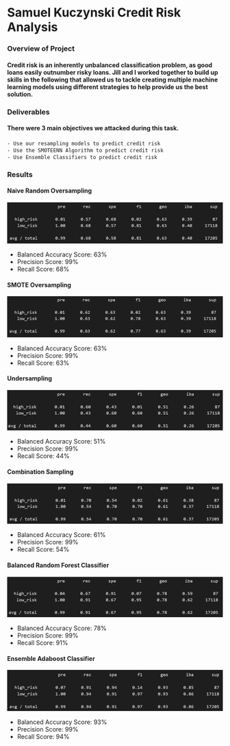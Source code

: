 # Samuel Kuczynski Credit Risk Analysis

### Overview of Project

#### Credit risk is an inherently unbalanced classification problem, as good loans easily outnumber risky loans. Jill and I worked together to build up skills in the following that allowed us to tackle creating multiple machine learning models using different strategies to help provide us the best solution.

### Deliverables

#### There were 3 main objectives we attacked during this task.
    - Use our resampling models to predict credit risk
    - Use the SMOTEENN Algorithm to predict credit risk
    - Use Ensemble Classifiers to predict credit risk

### Results

#### Naive Random Oversampling
![Naive Sampling](https://github.com/SKuczynski17/Credit_Risk_Analysis/blob/main/Supervised%20Learning%20Challenge/Photos/Naive_Oversampling.png)
* Balanced Accuracy Score: 63%
* Precision Score: 99%
* Recall Score: 68%
#### SMOTE Oversampling
![SMOTE Sampling](https://github.com/SKuczynski17/Credit_Risk_Analysis/blob/main/Supervised%20Learning%20Challenge/Photos/SMOTE_Oversampling.png)
* Balanced Accuracy Score: 63%
* Precision Score: 99%
* Recall Score: 63%
#### Undersampling
![Undersampling](https://github.com/SKuczynski17/Credit_Risk_Analysis/blob/main/Supervised%20Learning%20Challenge/Photos/Undersampling.png)
* Balanced Accuracy Score: 51%
* Precision Score: 99%
* Recall Score: 44%
#### Combination Sampling
![Combination Sampling](https://github.com/SKuczynski17/Credit_Risk_Analysis/blob/main/Supervised%20Learning%20Challenge/Photos/Combination_Sampling.png)
* Balanced Accuracy Score: 61%
* Precision Score: 99%
* Recall Score: 54%
#### Balanced Random Forest Classifier
![Balanced Forest Classifier](https://github.com/SKuczynski17/Credit_Risk_Analysis/blob/main/Supervised%20Learning%20Challenge/Photos/Balanced_Random_Forest_Classifier.png)
* Balanced Accuracy Score: 78%
* Precision Score: 99%
* Recall Score: 91%
#### Ensemble Adaboost Classifier
![Ensemble Adaboost Classifier](https://github.com/SKuczynski17/Credit_Risk_Analysis/blob/main/Supervised%20Learning%20Challenge/Photos/Easy_Ensemble_Adaboost_Classifier.png)
* Balanced Accuracy Score: 93%
* Precision Score: 99%
* Recall Score: 94%
